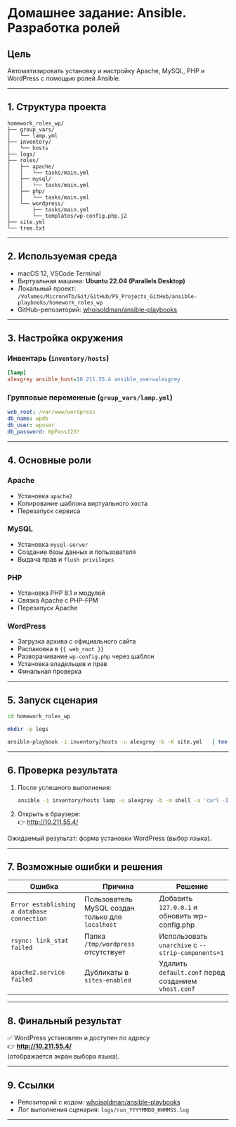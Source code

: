 # Домашнее задание: Ansible. Разработка ролей

## Цель
Автоматизировать установку и настройку Apache, MySQL, PHP и WordPress с помощью ролей Ansible.

---

## 1. Структура проекта
```
homework_roles_wp/
├── group_vars/
│   └── lamp.yml
├── inventory/
│   └── hosts
├── logs/
├── roles/
│   ├── apache/
│   │   └── tasks/main.yml
│   ├── mysql/
│   │   └── tasks/main.yml
│   ├── php/
│   │   └── tasks/main.yml
│   └── wordpress/
│       ├── tasks/main.yml
│       └── templates/wp-config.php.j2
├── site.yml
└── tree.txt
```

---

## 2. Используемая среда
- macOS 12, VSCode Terminal  
- Виртуальная машина: **Ubuntu 22.04 (Parallels Desktop)**  
- Локальный проект: `/Volumes/Micron4Tb/Git/GitHub/PS_Projects_GitHub/ansible-playbooks/homework_roles_wp`  
- GitHub-репозиторий: [whoisoldman/ansible-playbooks](https://github.com/whoisoldman/ansible-playbooks.git)

---

## 3. Настройка окружения
### Инвентарь (`inventory/hosts`)
```ini
[lamp]
alexgrey ansible_host=10.211.55.4 ansible_user=alexgrey
```

### Групповые переменные (`group_vars/lamp.yml`)
```yaml
web_root: /var/www/wordpress
db_name: wpdb
db_user: wpuser
db_password: WpPass123!
```

---

## 4. Основные роли

### Apache
- Установка `apache2`
- Копирование шаблона виртуального хоста
- Перезапуск сервиса

### MySQL
- Установка `mysql-server`
- Создание базы данных и пользователя
- Выдача прав и `flush privileges`

### PHP
- Установка PHP 8.1 и модулей
- Связка Apache с PHP-FPM
- Перезапуск Apache

### WordPress
- Загрузка архива с официального сайта
- Распаковка в `{{ web_root }}`
- Разворачивание `wp-config.php` через шаблон
- Установка владельцев и прав
- Финальная проверка

---

## 5. Запуск сценария
```bash
cd homework_roles_wp

mkdir -p logs

ansible-playbook -i inventory/hosts -u alexgrey -b -K site.yml   | tee "logs/run_$(date +%Y%m%d_%H%M%S).log"
```

---

## 6. Проверка результата

1. После успешного выполнения:
   ```bash
   ansible -i inventory/hosts lamp -u alexgrey -b -m shell -a 'curl -I http://127.0.0.1/'
   ```
2. Открыть в браузере:  
   👉 http://10.211.55.4/

Ожидаемый результат: форма установки WordPress (выбор языка).

---

## 7. Возможные ошибки и решения

| Ошибка | Причина | Решение |
|--------|----------|----------|
| `Error establishing a database connection` | Пользователь MySQL создан только для `localhost` | Добавить `127.0.0.1` и обновить wp-config.php |
| `rsync: link_stat failed` | Папка `/tmp/wordpress` отсутствует | Использовать `unarchive` с `--strip-components=1` |
| `apache2.service failed` | Дубликаты в `sites-enabled` | Удалить `default.conf` перед созданием `vhost.conf` |

---

## 8. Финальный результат
✅ WordPress установлен и доступен по адресу  
👉 **http://10.211.55.4/**  
(отображается экран выбора языка).

---

## 9. Ссылки
- Репозиторий с кодом: [whoisoldman/ansible-playbooks](https://github.com/whoisoldman/ansible-playbooks/tree/feature/roles-wordpress)
- Лог выполнения сценария: `logs/run_YYYYMMDD_HHMMSS.log`

---
